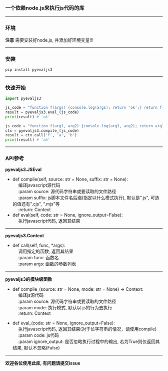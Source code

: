 ### 一个依赖node.js来执行js代码的库

----------------------

### 环境
**注意** 需要安装好node.js, 并添加好环境变量!!!

-----------------------------------

### 安装
```text
pip install pyevaljs3
```

-------------------------------

### 快速开始

```python
import pyevaljs3

js_code = "function f(args) {console.log(args); return 'ok';} return f('args')"
result = pyevaljs3.eval_(js_code)
print(result) # 'ok'

js_code = "function f(arg1, arg2) {console.log(arg1, arg2); return arg1 + arg2;}"
ctx = pyevaljs3.compile_(js_code)
result = ctx.call('f', 'a', 'b')
print(result) # 'ab'
```

----------------------------------------

### API参考
**pyevaljs3.JSEval**  
- def compile(self, source: str = None, suffix: str = None):  
&ensp;&ensp; 编译javascript源代码  
&ensp;&ensp; :param source: 源代码字符串或要读取的文件路径  
&ensp;&ensp; :param suffix: js脚本文件名后缀(指定以什么模式执行), 默认是".js", 可选的值还有".cjs", ".mjs"等  
&ensp;&ensp; :return: Context  
- def eval(self, code: str = None, ignore_output=False):  
&ensp;&ensp; 执行javascript代码, 返回其结果

------------------------------

**pyevaljs3.Context**  
- def call(self, func, *args):  
&ensp;&ensp; 调用指定的函数, 返回其结果  
&ensp;&ensp; :param func: 函数名  
&ensp;&ensp; :param args: 函数的参数列表  

--------------------------------------

**pyevaljs3的模块级函数**  
- def compile_(source: str = None, mode: str = None) -> Context:    
&ensp;&ensp; 编译js源代码   
&ensp;&ensp; :param source: 源代码字符串或要读取的文件路径    
&ensp;&ensp; :param mode: 执行模式, 默认以.js的行为去执行   
&ensp;&ensp; :return: Context    


- def eval_(code: str = None, ignore_output=False):   
&ensp;&ensp; 执行javascript代码, 返回其结果(对于长字符串的情况，请使用compile)  
&ensp;&ensp; :param code: js代码  
&ensp;&ensp; :param ignore_output: 是否忽略执行过程中的输出, 若为True则仅返回其结果, 默认不忽略(False)  

-----------------------------------

**欢迎各位使用此库, 有问题请提交issue**
